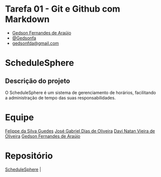 # Tarefa 01 - Git e Github com Markdown

* [Gedson Fernandes de Araújo](https://github.com/Gedsonfa)
* [@Gedsonfa](https://github.com/Gedsonfa)
* gedsonfda@gmail.com

# ScheduleSphere

## Descrição do projeto

O ScheduleSphere é um sistema de gerenciamento de horários, facilitando a administração de tempo das suas responsabilidades.

# Equipe

[Felippe da Silva Guedes](https://github.com/uFelippeSilva)
[José Gabriel Dias de Oliveira](https://github.com/Igwbriel)
[Davi Natan Vieira de Oliveira](https://github.com/DaviNatan10)
[Gedson Fernandes de Araújo](https://github.com/Gedsonfa)

# Repositório
[ScheduleSphere](https://github.com/Gedsonfa/ScheduleSphere)
                             |  
